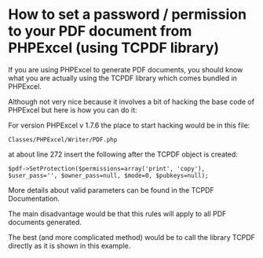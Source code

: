 # How to set a password / permission to your PDF document from PHPExcel (using TCPDF library) #

If you are using PHPExcel to generate PDF documents, you should know what you are actually using the TCPDF library which comes bundled in PHPExcel.

Although not very nice because it involves a bit of hacking the base code of PHPExcel but here is how you can do it:

For version PHPExcel v 1.7.6 the place to start hacking would be in this file:

    Classes/PHPExcel/Writer/PDF.php

at about line 272 insert the following after the TCPDF object is created:

    $pdf->SetProtection($permissions=array('print', 'copy'), $user_pass='', $owner_pass=null, $mode=0, $pubkeys=null);

More details about valid parameters can be found in the TCPDF Documentation.

The main disadvantage would be that this rules will apply to all PDF documents generated.

The best (and more complicated method) would be to call the library TCPDF directly as it is shown in this example.